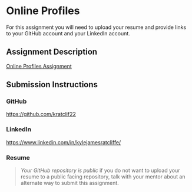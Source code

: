 # Online Profiles
For this assignment you will need to upload your resume and provide links to your GitHub account and your LinkedIn account.

## Assignment Description
[Online Profiles Assignment](https://education.launchcode.org/liftoff/modules/assignments/online-profiles)

## Submission Instructions
 
### GitHub
https://github.com/kratclif22
 
### LinkedIn
https://www.linkedin.com/in/kylejamesratcliffe/

### Resume


> *Your GitHub repository is public* if you do not want to upload your resume to a public facing repository, talk with your mentor about an alternate way to submit this assignment.
